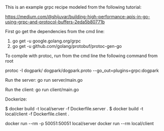 
This is an example grpc recipe modeled from the following tutorial:

https://medium.com/@shijuvar/building-high-performance-apis-in-go-using-grpc-and-protocol-buffers-2eda5b80771b

First go get the dependencies from the cmd line:

1. go get -u google.golang.org/grpc
2. go get -u github.com/golang/protobuf/protoc-gen-go

To compile with protoc, run from the cmd line the following command from root

protoc -I dogpark/ dogpark/dogpark.proto --go_out=plugins=grpc:dogpark

Run the server:
   go run server/main.go
   
Run the client:
   go run client/main.go  


Dockerize:

$ docker build -t local/server -f Dockerfile.server .
$ docker build -t local/client -f Dockerfile.client .

docker run --rm -p 50051:50051 local/server
docker run --rm  local/client